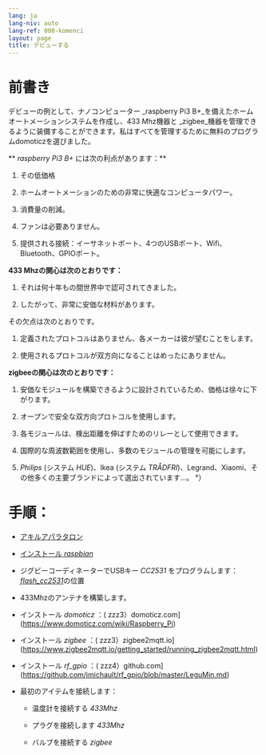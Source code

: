 ```yaml
---
lang: ja
lang-niv: auto
lang-ref: 000-komenci
layout: page
title: デビューする
---
```


# 前書き
デビューの例として、ナノコンピューター _raspberry Pi3 B+_を備えたホームオートメーションシステムを作成し、433 Mhz機器と _zigbee_機器を管理できるように装備することができます。私はすべてを管理するために無料のプログラムdomoticzを選びました。

** _raspberry Pi3 B+_ には次の利点があります：**

 1. その低価格


 2. ホームオートメーションのための非常に快適なコンピュータパワー。


 3. 消費量の削減。


 4. ファンは必要ありません。


 5. 提供される接続：イーサネットポート、4つのUSBポート、Wifi、Bluetooth、GPIOポート。




**433 Mhzの関心は次のとおりです：**

 1. それは何十年もの間世界中で認可されてきました。


 2. したがって、非常に安価な材料があります。



 
その欠点は次のとおりです。

 1. 定義されたプロトコルはありません、各メーカーは彼が望むことをします。


 2. 使用されるプロトコルが双方向になることはめったにありません。




**zigbeeの関心は次のとおりです：**

 1. 安価なモジュールを構築できるように設計されているため、価格は徐々に下がります。


 1. オープンで安全な双方向プロトコルを使用します。


 1. 各モジュールは、検出距離を伸ばすためのリレーとして使用できます。


 1. 国際的な周波数範囲を使用し、多数のモジュールの管理を可能にします。


 1.  _Philips_ (システム _HUE_)、Ikea (システム _TRÅDFRI_)、Legrand、Xiaomi、その他多くの主要ブランドによって選出されています...。 °）




# 手順：

* [アキルアパラタロン](_posts/2020-08-31-aparataro.md)


* [インストール _raspbian_](_posts/2020-12-22-instali_raspbian.md)


* ジグビーコーディネーターでUSBキー _CC2531_  をプログラムします： [  _flash_cc2531_](https://jmichault.github.io/flash_cc2531-dok/)の位置


* 433Mhzの​​アンテナを構築します。


* インストール _domoticz_ ：( zzz3）domoticz.com](https://www.domoticz.com/wiki/Raspberry_Pi)
  


* インストール _zigbee_ ：( zzz3）zigbee2mqtt.io](https://www.zigbee2mqtt.io/getting_started/running_zigbee2mqtt.html)


* インストール _rf_gpio_ ：( zzz4）github.com](https://github.com/jmichault/rf_gpio/blob/master/LeguMin.md)
  


* 最初のアイテムを接続します：  


  * 温度計を接続する _433Mhz_


  * プラグを接続します _433Mhz_


  * バルブを接続する _zigbee_



